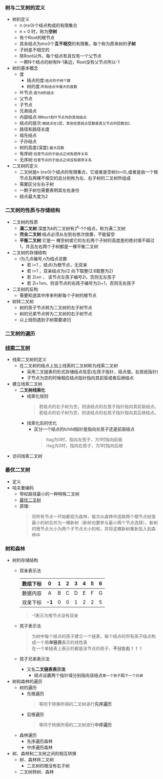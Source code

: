### 树与二叉树的定义
  + 树的定义
    + n (n≥0)个结点构成的有限集合
    + n = 0 时，称为**空树**
    + 有个Root的根节点
    + 其余结点为m≥0个**互不相交**的有限集，每个称为原来树的**子树**
    + 子树是不相交的
    + 除Root以外，每个结点有且仅有一个父节点
    + 一颗N个结点的树有N-1条边，Root没有父节点所以-1
  + 树的基本概念
    + 度
      + 结点的度:`结点的子树个数`
      + 树的度:`所有结点中最大的度数`
    + 叶节点:`度为0的结点`
    + 父节点
    + 子节点
    + 兄弟结点
    + 内部结点:`除Root和叶节点外的其他结点`
    + 结点的层次:`根结点在1层，其他任意结点层数是其父节点的层数加1`
    + 路径和路径长度
    + 祖先结点
    + 子孙结点
    + 树的高度(深度):`最大层数`
    + 有序树:`任意节点的子结点之间有顺序关系`
    + 无序树:`任意节点的子结点之间没有顺序关系`
  + 二叉树的定义
    + 二叉树是n (n≥0)个结点的有限集合，它或者是空树(n=0),或者是由一个根节点及两棵不相交的且分别称为左、右子树的二叉树所组成
    + 需要区分左右子树
    + 一颗子树也需要表明其左右身份
    + 结点最大度为2
### 二叉树的性质与存储结构
  + 二叉树的性质
    + **满二叉树**:深度为k的二叉树有2<sup>k</sup>-1个结点，称为满二叉树
    + **完全二叉树**:结点必须从左到右依次放置，不能留空
    + **平衡二叉树**:它是一 棵空树或它的左右两个子树的高度差的绝对值不超过1，并且左右两个子树都是一棵平衡二叉树
  + 二叉树的存储结构
    + i为几点编号,n为结点总数
      + 若 i=1 ，结点i为根节点，无双亲
      + 若 i>1 ，双亲结点为i/2 向下取整(2.6取整为2)
      + 若 2i≤n ， 该节点左孩子编号2i，否则无左孩子
      + 若 2i+1≤n，则该节点的右孩子编号为2i+1，否则无右孩子
  + 二叉树的反构
    + 需要知道其中序来判断每个子树的根节点
  + 树转二叉树
    + 树的孩子节点转为二叉树的左子树节点
    + 树的兄弟节点转为二叉树的右子树节点
    + 以上规则遇到子树需要递归
### 二叉树的遍历
  
### [线索二叉树](https://www.jianshu.com/p/3965a6e424f5)
  + 线索二叉树的定义
    + 在二叉树的结点上加上线索的二叉树称为线索二叉树
      + 采用二叉链表的形式存储结点信息(左孩子指针，结点值，右孩纸指针)
      + 子节点为空的时候相应结点指针指向其前驱或者后继结点
  + 建立线索二叉树
    + **二叉树线索化**
      + 线索化规则
        > 若结点的左子树为空，则该结点的左孩子指针指向其前驱结点。<br>若结点的右子树为空，则该结点的右孩子指针指向其后继结点。
      + 线索化后的优化
        + 区分一个结点的lchild指针是指向左孩子还是前驱结点
          > ltag为0时，指向左孩子，为1时指向前驱<br>rtag为0时，指向右孩子，为1时指向后继
  + 访问线索二叉树
### 最优二叉树
  + 定义
  + 哈夫曼编码
    + 带权路径最小的一种特殊二叉树
    + [最优二叉树](https://blog.csdn.net/hd12370/article/details/82877211)
    + 原理:
      > 将所有节点一开始都视为森林，每次从森林中选取两个根节点权值最小的树合并为一棵新树（新树也要参与最小两个节点选择），新树的根节点大小为两个子节点大小的和，并将这棵新树重新加入到森林中
### 树和森林
  + 树的存储结构
    + 双亲表示法
      
      |数组下标|0|1|2|3|4|5|6|
      |:----|:----:|:----:|:----:|:----:|:----:|:----:|:----:|
      |数据内容|A|B|C|D|E|F|G|
      |双亲下标|**-1**|0|0|1|2|2|5|
      
      > -1表示为根节点没有双亲
    + 孩子表示法
      > 为树中每个结点的孩子建立一个链表，每个结点的所有孩子结点构成一个用**单链表**表示的线性表<br>在一个单链表上表示的都是该节点的孩子，**不分左右！！！**
    + 孩子兄弟表示法
      + 又名**二叉链表表示法**
        + 结点设置两个指针域分别指向该结点`第一个孩子`和`下一个兄弟`
  + 树和森林的遍历
    + 树的遍历
      + 先根遍历
        > 等同于转换所得的二叉树进行**先序遍历**
      + 后根遍历
        > 等同于转换所得的二叉树进行**中序遍历**
    + 森林遍历
      + 先序遍历森林
      + 中序遍历森林
  + 树、森林和二叉树之间的相互转换
    + 树、森林转二叉树
      + 二叉树的根没有右子树
    + 二叉树转树、森林
